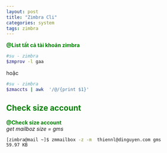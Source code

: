 ```yaml
---
layout: post
title: "Zimbra Cli"
categories: system
tags: zimbra
---
```

<span style="color:green">**@List tất cả tài khoản zimbra**</span>
```bash
#su - zimbra
$zmprov -l gaa
```
hoặc
```bash
#su - zimbra
$zmaccts | awk  '/@/{print $1}'
```  
<span style="color:green">Check size account</span>  
---  
<span style="color:green">**@Check size account**</span>  
*get mailboz size = gms*  
```bash
[zimbra@mail ~]$ zmmailbox -z -m  thiennl@dinguyen.com gms
59.97 KB
```
